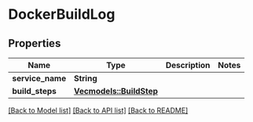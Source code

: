# DockerBuildLog

## Properties

Name | Type | Description | Notes
------------ | ------------- | ------------- | -------------
**service_name** | **String** |  | 
**build_steps** | [**Vec<models::BuildStep>**](BuildStep.md) |  | 

[[Back to Model list]](../README.md#documentation-for-models) [[Back to API list]](../README.md#documentation-for-api-endpoints) [[Back to README]](../README.md)


